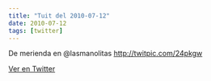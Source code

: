 ```yaml
---
title: "Tuit del 2010-07-12"
date: 2010-07-12
tags: [twitter]
---
```


De merienda en @lasmanolitas http://twitpic.com/24pkgw



[Ver en Twitter](https://twitter.com/i/web/status/18368091815)
